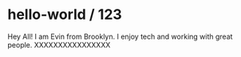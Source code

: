 # hello-world / 123

Hey All! 
I am Evin from Brooklyn. I enjoy tech and working with great people. 
XXXXXXXXXXXXXXXX

